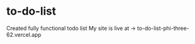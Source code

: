 # to-do-list
Created fully functional todo list
My site is live at  -> to-do-list-phi-three-62.vercel.app

